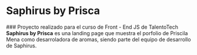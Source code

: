 # Saphirus by Prisca
### Proyecto realizado para el curso de Front - End JS de TalentoTech
**Saphirus by Prisca** es una landing page que muestra el porfolio de Priscila Mena como desarroladora de aromas, siendo parte del equipo de desarrollo de Saphirus.

